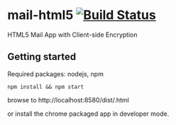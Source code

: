 mail-html5 [![Build Status](https://travis-ci.org/whiteout-io/mail-html5.png)](https://travis-ci.org/whiteout-io/mail-html5)
==========

HTML5 Mail App with Client-side Encryption

## Getting started
Required packages: nodejs, npm

    npm install && npm start
    
browse to http://localhost:8580/dist/<platform>.html

or install the chrome packaged app in developer mode.
